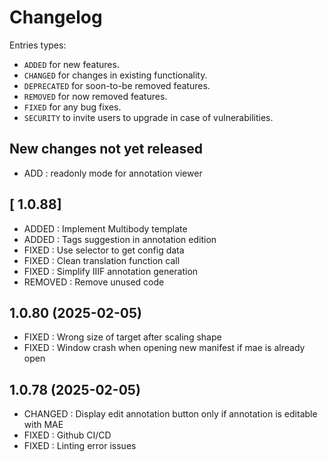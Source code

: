 # Changelog

Entries types:

- `ADDED` for new features.
- `CHANGED` for changes in existing functionality.
- `DEPRECATED` for soon-to-be removed features.
- `REMOVED` for now removed features.
- `FIXED` for any bug fixes.
- `SECURITY` to invite users to upgrade in case of vulnerabilities.

## New changes not yet released

- ADD : readonly mode for annotation viewer

## [ 1.0.88]

- ADDED : Implement Multibody template
- ADDED : Tags suggestion in annotation edition
- FIXED : Use selector to get config data
- FIXED : Clean translation function call
- FIXED : Simplify IIIF annotation generation
- REMOVED : Remove unused code

## 1.0.80 (2025-02-05)

- FIXED : Wrong size of target after scaling shape
- FIXED : Window crash when opening new manifest if mae is already open

## 1.0.78 (2025-02-05)

- CHANGED : Display edit annotation button only if annotation is editable with MAE
- FIXED : Github CI/CD
- FIXED : Linting error issues





